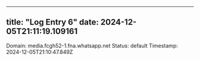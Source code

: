 
---
title: "Log Entry 6"
date: 2024-12-05T21:11:19.109161
---

Domain: media.fcgh52-1.fna.whatsapp.net
Status: default
Timestamp: 2024-12-05T21:10:47.849Z
